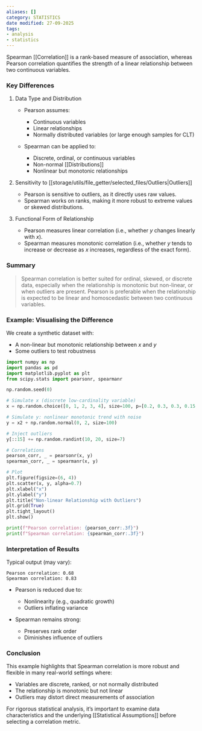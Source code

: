 ```yaml
---
aliases: []
category: STATISTICS
date modified: 27-09-2025
tags:
- analysis
- statistics
---
```

Spearman [[Correlation]] is a rank-based measure of association, whereas Pearson correlation quantifies the strength of a linear relationship between two continuous variables.
### Key Differences

1. Data Type and Distribution
   * Pearson assumes:
     * Continuous variables
     * Linear relationships
     * Normally distributed variables (or large enough samples for CLT)

   * Spearman can be applied to:
     * Discrete, ordinal, or continuous variables
     * Non-normal [[Distributions]]
     * Nonlinear but monotonic relationships

1. Sensitivity to [[storage/utils/file_getter/selected_files/Outliers|Outliers]]
   * Pearson is sensitive to outliers, as it directly uses raw values.
   * Spearman works on ranks, making it more robust to extreme values or skewed distributions.

1. Functional Form of Relationship
   * Pearson measures linear correlation (i.e., whether $y$ changes linearly with $x$).
   * Spearman measures monotonic correlation (i.e., whether $y$ tends to increase or decrease as $x$ increases, regardless of the exact form).
### Summary

> Spearman correlation is better suited for ordinal, skewed, or discrete data, especially when the relationship is monotonic but non-linear, or when outliers are present. Pearson is preferable when the relationship is expected to be linear and homoscedastic between two continuous variables.

### Example: Visualising the Difference

We create a synthetic dataset with:

* A non-linear but monotonic relationship between $x$ and $y$
* Some outliers to test robustness

```python
import numpy as np
import pandas as pd
import matplotlib.pyplot as plt
from scipy.stats import pearsonr, spearmanr

np.random.seed(0)

# Simulate x (discrete low-cardinality variable)
x = np.random.choice([0, 1, 2, 3, 4], size=100, p=[0.2, 0.3, 0.3, 0.15, 0.05])

# Simulate y: nonlinear monotonic trend with noise
y = x2 + np.random.normal(0, 2, size=100)

# Inject outliers
y[::15] += np.random.randint(10, 20, size=7)

# Correlations
pearson_corr, _ = pearsonr(x, y)
spearman_corr, _ = spearmanr(x, y)

# Plot
plt.figure(figsize=(6, 4))
plt.scatter(x, y, alpha=0.7)
plt.xlabel("x")
plt.ylabel("y")
plt.title("Non-linear Relationship with Outliers")
plt.grid(True)
plt.tight_layout()
plt.show()

print(f"Pearson correlation: {pearson_corr:.3f}")
print(f"Spearman correlation: {spearman_corr:.3f}")
```

### Interpretation of Results

Typical output (may vary):

```
Pearson correlation: 0.68
Spearman correlation: 0.83
```

* Pearson is reduced due to:
  * Nonlinearity (e.g., quadratic growth)
  * Outliers inflating variance

* Spearman remains strong:
  * Preserves rank order
  * Diminishes influence of outliers
### Conclusion

This example highlights that Spearman correlation is more robust and flexible in many real-world settings where:

* Variables are discrete, ranked, or not normally distributed
* The relationship is monotonic but not linear
* Outliers may distort direct measurements of association

For rigorous statistical analysis, it’s important to examine data characteristics and the underlying [[Statistical Assumptions]] before selecting a correlation metric.
